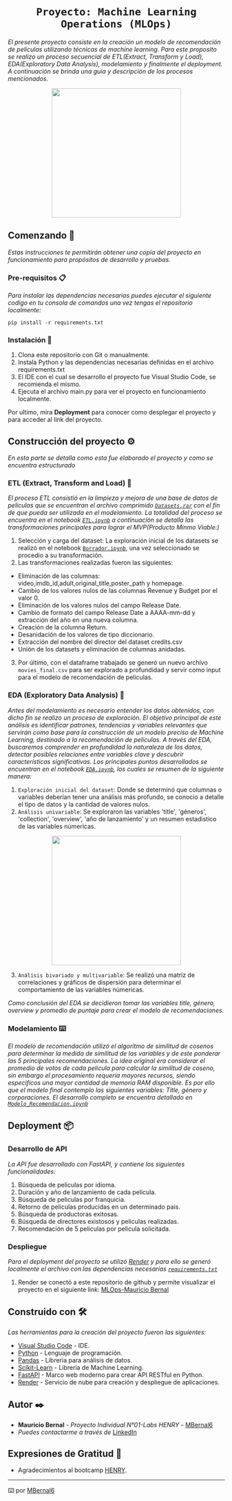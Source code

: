 # <h1 align=center>**`Proyecto: Machine Learning Operations (MLOps)`**</h1>

_El presente proyecto consiste en la creación un modelo de recomendación de peliculas utilizando técnicas de machine learning. Para este proposito se realizo un proceso secuencial de ETL(Extract, Transform y Load), EDA(Exploratory Data Analysis), modelamiento y finalmente el deployment._
_A continuación se brinda una guia y descripción de los procesos mencionados._

<p align="center">
<img src="https://user-images.githubusercontent.com/67664604/217914153-1eb00e25-ac08-4dfa-aaf8-53c09038f082.png"  height=300>
</p>

## Comenzando 🚀

_Estas instrucciones te permitirán obtener una copia del proyecto en funcionamiento para propósitos de desarrollo y pruebas._

### Pre-requisitos 📋

_Para instalar las dependencias necesarias puedes ejecutar el siguiente codigo en tu consola de comandos una vez tengas el repositorio localmente:_
```
pip install -r requirements.txt
```

### Instalación 🔧

1. Clona este repositorio con Git o manualmente.
2. Instala Python y las dependencias necesarias definidas en el archivo requirements.txt
3. El IDE con el cual se desarrollo el proyecto fue Visual Studio Code, se recomienda el mismo.
4. Ejecuta el archivo main.py para ver el proyecto en funcionamiento localmente.

Por ultimo, mira **Deployment** para conocer como desplegar el proyecto y para acceder al link del proyecto.



## Construcción del proyecto ⚙️

_En esta parte se detalla como esta fue elaborado el proyecto y como se encuentra estructurado_

### ETL (Extract, Transform and Load) :wrench:

_El proceso ETL consistió en la limpieza y mejora de una base de datos de peliculas que se encuentran el archivo comprimido [`Datasets.rar`](https://github.com/MBernal6/MLOps-Proyecto01/blob/main/Datasets.rar) con el fin de que pueda ser utilizada en el modelamiento._
_La totalidad del proceso se encuentra en el notebook [`ETL.ipynb`](https://github.com/MBernal6/MLOps-Proyecto01/blob/main/ETL.ipynb) a continuación se detalla las transformaciones principales para lograr el MVP(Producto Mínmo Viable:)_

1. Selección y carga del dataset: La exploración inicial de los datasets se realizó en el notebook [`Borrador.ipynb`](https://github.com/MBernal6/MLOps-Proyecto01/blob/main/Borrador.ipynb), una vez seleccionado se procedio a su transformación.
2. Las transformaciones realizadas fueron las siguientes:
+ Eliminación de las columnas: video,imdb_id,adult,original_title,poster_path y homepage.
+ Cambio de los valores nulos de las columnas Revenue y Budget por el valor 0.
+ Eliminación de los valores nulos del campo Release Date.
+ Cambio de formato del campo Release Date a AAAA-mm-dd y extracción del año en una nueva columna.
+ Creación de la columna Return.
+ Desanidación de los valores de tipo diccionario.
+ Extracción del nombre del director del dataset credits.csv
+ Unión de los datasets y eliminación de columnas anidadas.
3. Por último, con el dataframe trabajado se generó un nuevo archivo `movies_final.csv` para ser explorado a profundidad y servir como input para el modelo de recomendación de peliculas.
    
### EDA (Exploratory Data Analysis) :mag_right:

_Antes del modelamiento es necesario entender los datos obtenidos, con dicho fin se realizo un proceso de exploración.  El objetivo principal de este análisis es identificar patrones, tendencias y variables relevantes que servirán como base para la construcción de un modelo preciso de Machine Learning, destinado a la recomendación de películas. A través del EDA, buscaremos comprender en profundidad la naturaleza de los datos, detectar posibles relaciones entre variables clave y descubrir características significativas._
_Los principales puntos desarrollados se encuentran en el notebook [`EDA.ipynb`](https://github.com/MBernal6/MLOps-Proyecto01/blob/main/EDA.ipynb), los cuales se resumen de la siguiente manera:_

1. `Exploración inicial del dataset`: Donde se determinó que columnas o variables deberían tener una análisis más profundo, se conocio a detalle el tipo de datos y la cantidad de valores nulos.
2. `Análisis univariable`: Se exploraron las variables 'title', 'géneros', 'collection', 'overview', 'año de lanzamiento' y un resumen estadistico de las variables númericas.
<p align="center">
  <img src= "https://github.com/MBernal6/MLOps-Proyecto01/assets/115516183/939f8759-f09f-4b37-a084-454705e1ea51") height=300>
</p>

3. `Análisis bivariado y multivariable`: Se realizó una matriz de correlaciones y gráficos de dispersión para determinar el comportamiento de las variables númericas.

_Como conclusión del EDA se decidieron tomar las variables title, género, overview y promedio de puntaje para crear el modelo de recomendaciones._

### Modelamiento ⌨️

_El modelo de recomendación utilizó el algoritmo de similitud de cosenos para determinar la medida de similitud de las variables y de este ponderar las 5 principales recomendaciones._
_La idea original era considerar el promedio de votos de cada pelicula para calcular la similitud de coseno, sin embargo el procesamiento requeria mayores recursos, siendo especificos una mayor cantidad de memoria RAM disponible._
_Es por ello que el modelo final contemplo las siguientes variables: Title, género y corporaciones._
_El desarrollo completo se encuentra detallado en [`Modelo_Recomendacion.ipynb`](https://github.com/MBernal6/MLOps-Proyecto01/blob/main/Modelo_Recomendacion.ipynb)_

## Deployment 📦
### Desarrollo de API
_La API fue desarrollado con FastAPI, y contiene los siguientes funcionalidades:_
1. Búsqueda de peliculas por idioma.
2. Duración y año de lanzamiento de cada pelicula.
3. Búsqueda de peliculas por franquicia.
4. Retorno de peliculas producidas en un determinado pais.
5. Búsqueda de productoras exitosas.
6. Búsqueda de directores existosos y peliculas realizadas.
7. Recomendación de 5 peliculas por pelicula solicitada.

### Despliegue
_Para el deployment del proyecto se utilizó [Render](https://render.com/) y para ello se generó localmente el archivo con las dependencias necesarias [`requirements.txt`](https://github.com/MBernal6/MLOps-Proyecto01/blob/main/requirements.txt)_
1. Render se conectó a este repositorio de github y permite visualizar el proyecto en el siguiente link: [MLOps-Mauricio Bernal](https://mlops-mbp.onrender.com/docs)

## Construido con 🛠️

_Las herramientas para la creación del proyecto fueron las siguientes:_

* [Visual Studio Code](https://code.visualstudio.com/) - IDE.
* [Python](https://www.python.org/) - Lenguaje de programación.
* [Pandas](https://pandas.pydata.org/) - Libreria para análisis de datos.
* [Scikit-Learn](https://scikit-learn.org/stable/) - Libreria de Machine Learning. 
* [FastAPI](https://fastapi.tiangolo.com/) -  Marco web moderno para crear API RESTful en Python.
* [Render](https://render.com/) - Servicio de nube para creación y despliegue de aplicaciones.


## Autor ✒️

* **Mauricio Bernal** - *Proyecto Individual N°01-Labs HENRY* - [MBernal6](https://github.com/MBernal6)
* *Puedes contactarme a través de* [LinkedIn](https://www.linkedin.com/in/mauricio-bernal-portocarrero/)

## Expresiones de Gratitud 🎁

* Agradecimientos al bootcamp [HENRY](https://www.soyhenry.com/). 
---
⌨️ por [MBernal6](https://github.com/MBernal6) 
